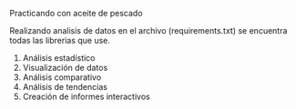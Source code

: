 Practicando con  aceite de pescado

Realizando analisis de datos en el archivo (requirements.txt) se encuentra todas las librerias que use.
1. Análisis estadístico
2. Visualización de datos
3. Análisis comparativo
4. Análisis de tendencias
5. Creación de informes interactivos